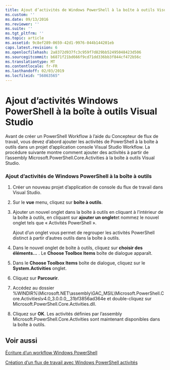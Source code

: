 ```yaml
---
title: Ajout d’activités de Windows PowerShell à la boîte à outils Visual Studio | Microsoft Docs
ms.custom: ''
ms.date: 09/13/2016
ms.reviewer: ''
ms.suite: ''
ms.tgt_pltfrm: ''
ms.topic: article
ms.assetid: 9c8ef289-0659-42d1-9976-044b144201eb
caps.latest.revision: 6
ms.openlocfilehash: 2a8372d937fc3c959f7d829bb52495048423d506
ms.sourcegitcommit: b6871f21bd666f9cd71dd336bb3f844cf472b56c
ms.translationtype: MT
ms.contentlocale: fr-FR
ms.lasthandoff: 02/03/2019
ms.locfileid: "56863565"
---
```

# <a name="adding-windows-powershell-activities-to-the-visual-studio-toolbox"></a>Ajout d’activités Windows PowerShell à la boîte à outils Visual Studio

Avant de créer un PowerShell Workflow à l’aide du Concepteur de flux de travail, vous devez d’abord ajouter les activités de PowerShell à la boîte à outils dans un projet d’application console Visual Studio Workflow. La procédure suivante montre comment ajouter des activités à partir de l’assembly Microsoft.PowerShell.Core.Activities à la boîte à outils Visual Studio.

### <a name="adding-windows-powershell-activities-to-the-toolbox"></a>Ajout d’activités de Windows PowerShell à la boîte à outils

1. Créer un nouveau projet d’application de console du flux de travail dans Visual Studio.

2. Sur le **vue** menu, cliquez sur **boîte à outils**.

3. Ajouter un nouvel onglet dans la boîte à outils en cliquant à l’intérieur de la boîte à outils, en cliquant sur **ajouter un onglet**et nommez le nouvel onglet tels que « Activités PowerShell ».

   Ajout d’un onglet vous permet de regrouper les activités PowerShell distinct à partir d’autres outils dans la boîte à outils.

4. Dans le nouvel onglet de boîte à outils, cliquez sur **choisir des éléments...** . Le **Choose Toolbox Items** boîte de dialogue apparaît.

5. Dans le **Choose Toolbox Items** boîte de dialogue, cliquez sur le **System.Activities** onglet.

6. Cliquez sur **Parcourir**.

7. Accédez au dossier %WINDIR%\Microsoft.NET\assembly\GAC_MSIL\Microsoft.PowerShell.Core.Activities\v4.0_3.0.0.0__31bf3856ad364e et double-cliquez sur Microsoft.PowerShell.Core.Activities.dll.

8. Cliquez sur **OK**. Les activités définies par l’assembly Microsoft.PowerShell.Core.Activities sont maintenant disponibles dans la boîte à outils.

## <a name="see-also"></a>Voir aussi

[Écriture d’un workflow Windows PowerShell](./writing-a-windows-powershell-workflow.md)

[Création d’un flux de travail avec Windows PowerShell activités](./creating-a-workflow-with-windows-powershell-activities.md)